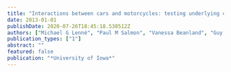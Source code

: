 ```yaml
---
title: "Interactions between cars and motorcycles: testing underlying concepts through integration of on-road and simulator studies"
date: 2013-01-01
publishDate: 2020-07-26T18:45:18.538512Z
authors: ["Michael G Lenné", "Paul M Salmon", "Vanessa Beanland", "Guy H Walker", "Geoff Underwood", "Ashleigh Filtness"]
publication_types: ["1"]
abstract: ""
featured: false
publication: "*University of Iowa*"
---
```


